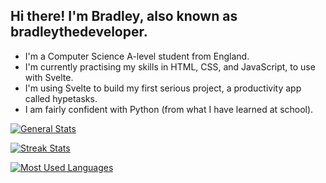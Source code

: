 ## Hi there! I'm Bradley, also known as bradleythedeveloper.
- I'm a Computer Science A-level student from England.
- I'm currently practising my skills in HTML, CSS, and JavaScript, to use with Svelte.
- I'm using Svelte to build my first serious project, a productivity app called hypetasks.
- I am fairly confident with Python (from what I have learned at school).

[![General Stats](https://github-readme-stats.vercel.app/api?username=bradleythedeveloper&theme=tokyonight&show_icons=true&include_all_commits=true)](https://github.com/anuraghazra/github-readme-stats)

[![Streak Stats](https://streak-stats.demolab.com?user=bradleythedeveloper&theme=tokyonight-duo&include_all_commits=true)](https://git.io/streak-stats)

[![Most Used Languages](https://github-readme-stats.vercel.app/api/top-langs/?username=bradleythedeveloper&theme=tokyonight&layout=compact)](https://github.com/anuraghazra/github-readme-stats)
